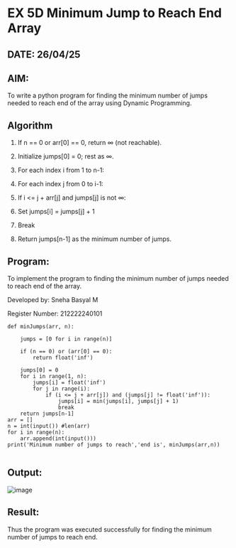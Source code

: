 # EX 5D Minimum Jump to Reach End Array
## DATE: 26/04/25

## AIM:
To write a python program for finding the minimum number of jumps needed to reach end of the array using Dynamic Programming.


## Algorithm
1. If n == 0 or arr[0] == 0, return ∞ (not reachable).

2. Initialize jumps[0] = 0; rest as ∞.

3. For each index i from 1 to n-1:

4. For each index j from 0 to i-1:

5. If i <= j + arr[j] and jumps[j] is not ∞:

6. Set jumps[i] = jumps[j] + 1

7. Break

8. Return jumps[n-1] as the minimum number of jumps.
   
## Program:

To implement the program to finding the minimum number of jumps needed to reach end of the array.

Developed by: Sneha Basyal M

Register Number: 212222240101 

```
def minJumps(arr, n):

    jumps = [0 for i in range(n)]
 
    if (n == 0) or (arr[0] == 0):
        return float('inf')
 
    jumps[0] = 0
    for i in range(1, n):
        jumps[i] = float('inf')
        for j in range(i):
            if (i <= j + arr[j]) and (jumps[j] != float('inf')):
                jumps[i] = min(jumps[i], jumps[j] + 1)
                break
    return jumps[n-1]
arr = []
n = int(input()) #len(arr)
for i in range(n):
    arr.append(int(input()))
print('Minimum number of jumps to reach','end is', minJumps(arr,n))
 
```
## Output:
![image](https://github.com/user-attachments/assets/c1926308-92a8-4962-b061-0aaf7629d7f8)


## Result:
Thus the program was executed successfully for finding the minimum number of jumps to reach end.
